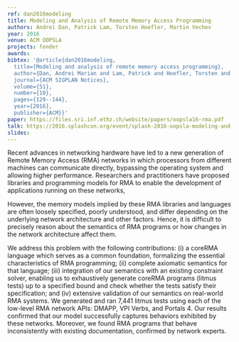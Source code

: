 ```yaml
---
ref: dan2016modeling
title: Modeling and Analysis of Remote Memory Access Programming
authors: Andrei Dan, Patrick Lam, Torsten Hoefler, Martin Vechev 
year: 2016
venue: ACM OOPSLA
projects: fender
awards:
bibtex: '@article{dan2016modeling,
  title={Modeling and analysis of remote memory access programming},
  author={Dan, Andrei Marian and Lam, Patrick and Hoefler, Torsten and Vechev, Martin},
  journal={ACM SIGPLAN Notices},
  volume={51},
  number={10},
  pages={129--144},
  year={2016},
  publisher={ACM}}'
paper: https://files.sri.inf.ethz.ch/website/papers/oopsla16-rma.pdf
talk: https://2016.splashcon.org/event/splash-2016-oopsla-modeling-and-analysis-of-remote-memory-access-programming
slides: 
---
```


Recent advances in networking hardware have led to a new generation of Remote Memory Access (RMA) networks in which processors from different machines can communicate directly, bypassing the operating system and allowing higher performance. Researchers and practitioners have proposed libraries and programming models for RMA to enable the development of applications running on these networks,

However, the memory models implied by these RMA libraries and languages are often loosely specified, poorly understood, and differ depending on the underlying network architecture and other factors. Hence, it is difficult to precisely reason about the semantics of RMA programs or how changes in the network architecture affect them.

We address this problem with the following contributions: (i) a coreRMA language which serves as a common foundation, formalizing the essential characteristics of RMA programming; (ii) complete axiomatic semantics for that language; (iii) integration of our semantics with an existing constraint solver, enabling us to exhaustively generate coreRMA programs (litmus tests) up to a specified bound and check whether the tests satisfy their specification; and (iv) extensive validation of our semantics on real-world RMA systems. We generated and ran 7,441 litmus tests using each of the low-level RMA network APIs: DMAPP, VPI Verbs, and Portals 4. Our results confirmed that our model successfully captures behaviors exhibited by these networks. Moreover, we found RMA programs that behave inconsistently with existing documentation, confirmed by network experts.
